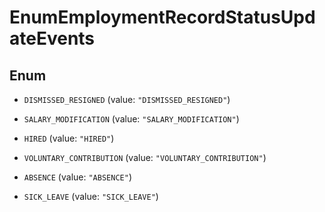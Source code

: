 

# EnumEmploymentRecordStatusUpdateEvents

## Enum


* `DISMISSED_RESIGNED` (value: `"DISMISSED_RESIGNED"`)

* `SALARY_MODIFICATION` (value: `"SALARY_MODIFICATION"`)

* `HIRED` (value: `"HIRED"`)

* `VOLUNTARY_CONTRIBUTION` (value: `"VOLUNTARY_CONTRIBUTION"`)

* `ABSENCE` (value: `"ABSENCE"`)

* `SICK_LEAVE` (value: `"SICK_LEAVE"`)



